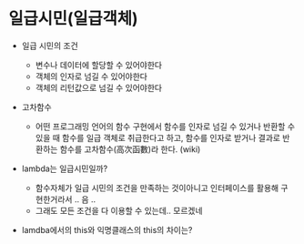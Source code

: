 # 일급시민(일급객체)

- 일급 시민의 조건
    - 변수나 데이터에 할당할 수 있어야한다
    - 객체의 인자로 넘길 수 있어야한다
    - 객체의 리턴값으로 넘길 수 있어야한다

- 고차함수
    - 어떤 프로그래밍 언어의 함수 구현에서 함수를 인자로 넘길 수 있거나 반환할 수 있을 때 함수를 일급 객체로 취급한다고 하고, 함수를 인자로 받거나 결과로 반환하는 함수를 고차함수(高次函數)라 한다. (wiki)

- lambda는 일급시민일까?
    - 함수자체가 일급 시민의 조건을 만족하는 것이아니고 인터페이스를 활용해 구현한거라서 .. 음 ..
    - 그래도 모든 조건을 다 이용할 수 있는데.. 모르겠네

- lamdba에서의 this와 익명클래스의 this의 차이는?

